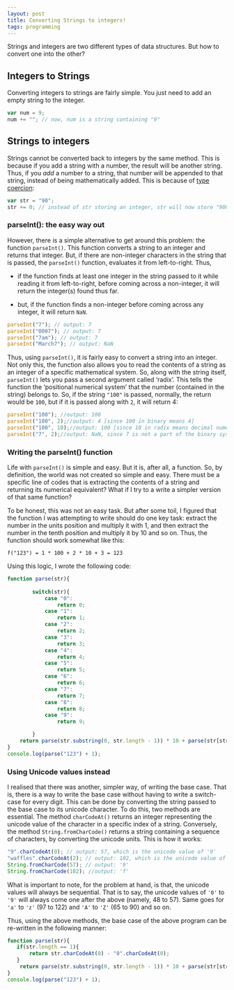 ```yaml
---
layout: post
title: Converting Strings to integers!
tags: programming
---
```


Strings and integers are two different types of data structures. But how to convert one into the other?

## Integers to Strings

Converting integers to strings are fairly simple. You just need to add an empty string to the integer.

```js 
var num = 9;
num += ""; // now, num is a string containing "9"
```

## Strings to integers

Strings cannot be converted back to integers by the same method. This is because if you add a string with a number, the result will be another string. Thus, if you *add* a number to a string, that number will be appended to that string, instead of being mathematically added. This is because of [type coercion](https://developer.mozilla.org/en-US/docs/Glossary/Type_coercion):

```js
var str = "90";
str += 0; // instead of str storing an integer, str will now store "900"
```

### parseInt(): the easy way out

However, there is a simple alternative to get around  this problem: the function `parseInt()`. This function converts a string to an integer and returns that integer. But, if there are non-integer characters in the string that is passed, the `parseInt()` function, evaluates it from left-to-right. Thus, 

- if the function finds at least one integer in the string passed to it while reading it from left-to-right, before coming across a non-integer, it will return the integer(s) found thus far. 

- but, if the function finds a non-integer before coming across any integer, it will return `NaN`.

```js
parseInt("7"); // output: 7
parseInt("0007"); // output: 7
parseInt("7am"); // output: 7
parseInt("March7"); // output: NaN
```

Thus, using `parseInt()`, it is fairly easy to convert a string into an integer. Not only this, the function also allows you to read the contents of a string as an integer of a specific mathematical system. So, along with the string itself, `parseInt()` lets you pass a second argument called ‘radix’. This tells the function the ‘positional numerical system’ that the number (contained in the string) belongs to. So, if the string `"100"` is passed, normally, the return would be `100`, but if it is passed along with `2`, it will return  4:

```js
parseInt("100"); //output: 100 
parseInt("100", 2);//output: 4 [since 100 in binary means 4]
parseInt("100", 10);//output: 100 [since 10 in radix means decimal numerical system]
parseInt("7", 2);//output: NaN, since 7 is not a part of the binary system.
```

### Writing the parseInt() function

Life with `parseInt()` is simple and easy. But it is, after all, a function. So, by definition, the world was not created so simple and easy. There must be a specific line of codes that is extracting the contents of a string and returning its numerical equivalent? What if I try to a write a simpler version of that same function?

To be honest, this was not an easy task. But after some toil, I figured that the function I was attempting to write should do one key task: extract the number in the units position and multiply it with 1, and then extract the number in the tenth position and multiply it by 10 and so on. Thus, the function should work somewhat like this: 

    f("123") = 1 * 100 + 2 * 10 + 3 = 123

Using this logic, I wrote the following code:

```js
function parse(str){
   
        switch(str){
            case "0":
                return 0;
            case "1":
                return 1;
            case "2":
                return 2;
            case "3":
                return 3;
            case "4":
                return 4;
            case "5":
                return 5;
            case "6":
                return 6;
            case "7":
                return 7;
            case "8":
                return 8;
            case "9":
                return 9;

        } 
    return parse(str.substring(0, str.length - 1)) * 10 + parse(str[str.length - 1]);
}
console.log(parse("123") + 1);
```

### Using Unicode values instead

I realised that there was another, simpler way, of writing the base case. That is, there is a way to write the base case without having to write a switch-case for every digit.  This can be done by converting the string passed to the base case to its unicode character. To do this, two methods are essential. The method `charCodeAt()` returns an integer representing the unicode value of the character in a specific index of a string. Conversely, the method `String.fromCharCode()` returns a string containing a sequence of characters, by converting the unicode units. This is how it works:

```js
"9".charCodeAt(0); // output: 57, which is the unicode value of '9'
"waffles".charCodeAt(2); // output: 102, which is the unicode value of 'f'
String.fromCharCode(57); // output: '9'
String.fromCharCode(102); //output: 'f'
```

What is important to note, for the problem at hand, is that, the unicode values will always be sequential. That is to say, the unicode values of `'0'` to `'9'` will always come one after the above (namely, 48 to 57). Same goes for `'a'` to `'z'` (97 to 122) and `'A'` to `'Z'` (65 to 90) and so on. 

Thus, using the above methods, the base case of the above program can be re-written in the following manner:

```js
function parse(str){
   if(str.length == 1){
       return str.charCodeAt(0) - "0".charCodeAt(0);
   }
    return parse(str.substring(0, str.length - 1)) * 10 + parse(str[str.length - 1]);
}
console.log(parse("123") + 1);
```
